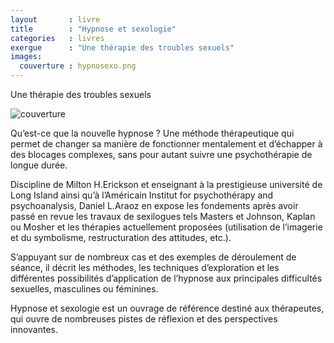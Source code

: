 ```yaml
---
layout       : livre
title        : "Hypnose et sexologie"
categories   : livres
exergue      : "Une thérapie des troubles sexuels"
images:
  couverture : hypnosexo.png
---
```


Une thérapie des troubles sexuels

![couverture](../../images-livres/hypnosexo.png )

Qu’est-ce que la nouvelle hypnose ? Une méthode thérapeutique qui permet de changer sa manière de fonctionner mentalement et d’échapper à des blocages complexes, sans pour autant suivre une psychothérapie de longue durée.

Discipline de Milton H.Erickson et enseignant à la prestigieuse université de Long Island ainsi qu’à l’Américain Institut for psychothérapy and psychoanalysis, Daniel L.Araoz en expose les fondements après avoir passé en revue les travaux de sexilogues tels Masters et Johnson, Kaplan ou Mosher et les thérapies actuellement proposées (utilisation de l’imagerie et du symbolisme, restructuration des attitudes, etc.).

S’appuyant sur de nombreux cas et des exemples de déroulement de séance, il décrit les méthodes, les techniques d’exploration et les différentes possibilités d’application de l’hypnose aux principales difficultés sexuelles, masculines ou féminines.

Hypnose et sexologie  est un ouvrage de référence destiné aux thérapeutes, qui ouvre de nombreuses pistes de réflexion et des perspectives innovantes.
